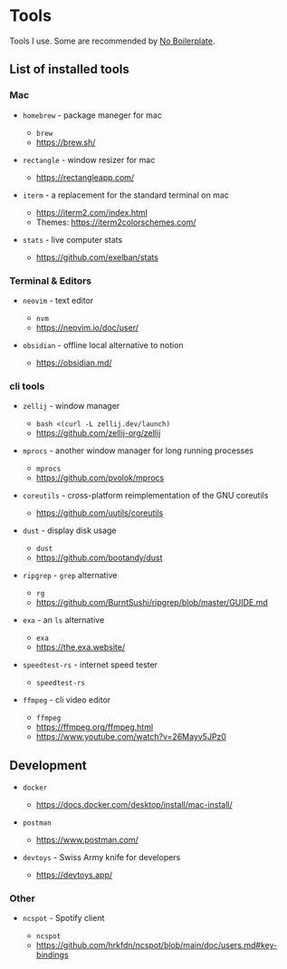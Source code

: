 # Tools

Tools I use. Some are recommended by [No Boilerplate](https://www.youtube.com/watch?v=dFkGNe4oaKk).

## List of installed tools

### Mac

- `homebrew` - package maneger for mac

  - `brew`
  - https://brew.sh/

- `rectangle` - window resizer for mac

  - https://rectangleapp.com/

- `iterm` - a replacement for the standard terminal on mac

  - https://iterm2.com/index.html
  - Themes: https://iterm2colorschemes.com/

- `stats` - live computer stats
  - https://github.com/exelban/stats

### Terminal & Editors

- `neovim` - text editor

  - `nvm`
  - https://neovim.io/doc/user/

- `obsidian` - offline local alternative to notion

  - https://obsidian.md/

### cli tools

- `zellij` - window manager

  - `bash <(curl -L zellij.dev/launch)`
  - https://github.com/zellij-org/zellij

- `mprocs` - another window manager for long running processes

  - `mprocs`
  - https://github.com/pvolok/mprocs

- `coreutils` - cross-platform reimplementation of the GNU coreutils

  - https://github.com/uutils/coreutils

- `dust` - display disk usage

  - `dust`
  - https://github.com/bootandy/dust

- `ripgrep` - `grep` alternative

  - `rg`
  - https://github.com/BurntSushi/ripgrep/blob/master/GUIDE.md

- `exa` - an `ls` alternative

  - `exa`
  - https://the.exa.website/

- `speedtest-rs` - internet speed tester

  - `speedtest-rs`

- `ffmpeg` - cli video editor

  - `ffmpeg`
  - https://ffmpeg.org/ffmpeg.html
  - https://www.youtube.com/watch?v=26Mayv5JPz0

## Development

- `docker`

  - https://docs.docker.com/desktop/install/mac-install/

- `postman`

  - https://www.postman.com/

- `devtoys` - Swiss Army knife for developers

  - https://devtoys.app/

### Other

- `ncspot` - Spotify client

  - `ncspot`
  - https://github.com/hrkfdn/ncspot/blob/main/doc/users.md#key-bindings

